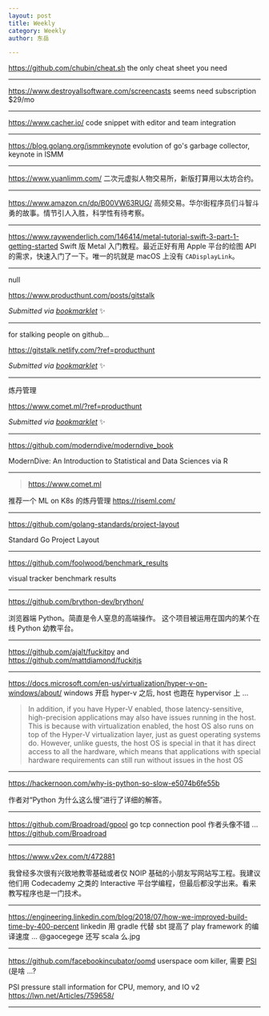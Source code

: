```yaml
---
layout: post
title: Weekly
category: Weekly
author: 东岳

---
```


https://github.com/chubin/cheat.sh the only cheat sheet you need

***

https://www.destroyallsoftware.com/screencasts seems need subscription $29/mo

***

https://www.cacher.io/ code snippet with editor and team integration

***

https://blog.golang.org/ismmkeynote evolution of go's garbage collector, keynote in ISMM

***

https://www.yuanlimm.com/ 二次元虚拟人物交易所，新版打算用以太坊合约。

***

https://www.amazon.cn/dp/B00VW63RUG/ 高频交易。华尔街程序员们斗智斗勇的故事。情节引人入胜，科学性有待考察。

***

https://www.raywenderlich.com/146414/metal-tutorial-swift-3-part-1-getting-started 
Swift 版 Metal 入门教程。最近正好有用 Apple 平台的绘图 API 的需求，快速入门了一下。唯一的坑就是 macOS 上没有 `CADisplayLink`。

***

null

https://www.producthunt.com/posts/gitstalk

 *Submitted via [bookmarklet](https://gist.github.com/htfy96/301ae2b1c477a4a644e943bbc27c9588)* :sparkles:

***

for stalking people on github...

https://gitstalk.netlify.com/?ref=producthunt

 *Submitted via [bookmarklet](https://gist.github.com/htfy96/301ae2b1c477a4a644e943bbc27c9588)* :sparkles:

***

炼丹管理

https://www.comet.ml/?ref=producthunt

 *Submitted via [bookmarklet](https://gist.github.com/htfy96/301ae2b1c477a4a644e943bbc27c9588)* :sparkles:

***

https://github.com/moderndive/moderndive_book

ModernDive: An Introduction to Statistical and Data Sciences via R

***

> https://www.comet.ml

推荐一个 ML on K8s 的炼丹管理 https://riseml.com/

***

https://github.com/golang-standards/project-layout

 Standard Go Project Layout 

***

https://github.com/foolwood/benchmark_results

 visual tracker benchmark results

***

https://github.com/brython-dev/brython/

浏览器端 Python。简直是令人窒息的高端操作。
这个项目被运用在国内的某个在线 Python 幼教平台。

***

https://github.com/ajalt/fuckitpy and https://github.com/mattdiamond/fuckitjs

***

https://docs.microsoft.com/en-us/virtualization/hyper-v-on-windows/about/ windows 开启 hyper-v 之后, host 也跑在 hypervisor 上 ...

> In addition, if you have Hyper-V enabled, those latency-sensitive, high-precision applications may also have issues running in the host. This is because with virtualization enabled, the host OS also runs on top of the Hyper-V virtualization layer, just as guest operating systems do. However, unlike guests, the host OS is special in that it has direct access to all the hardware, which means that applications with special hardware requirements can still run without issues in the host OS

***

https://hackernoon.com/why-is-python-so-slow-e5074b6fe55b

作者对“Python 为什么这么慢”进行了详细的解答。

***

https://github.com/Broadroad/gpool go tcp connection pool 作者头像不错 ... https://github.com/Broadroad

***

https://www.v2ex.com/t/472881

我曾经多次很有兴致地教零基础或者仅 NOIP 基础的小朋友写网站写工程。我建议他们用 Codecademy 之类的 Interactive 平台学编程，但最后都没学出来。看来教写程序也是一门技术。

***

https://engineering.linkedin.com/blog/2018/07/how-we-improved-build-time-by-400-percent linkedin 用 gradle 代替 sbt 提高了 play framework 的编译速度 ... @gaocegege 还写 scala 么.jpg

***

https://github.com/facebookincubator/oomd userspace oom killer, 需要 [PSI ](http://git.cmpxchg.org/cgit.cgi/linux-psi.git/) (是啥 ...?

PSI pressure stall information for CPU, memory, and IO v2  https://lwn.net/Articles/759658/ 

***

